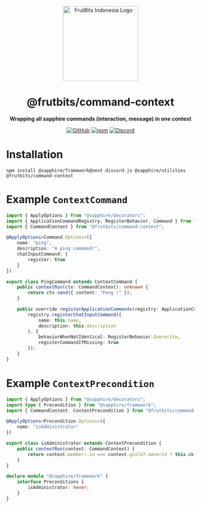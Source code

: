 <div align="center">

<img src="https://api.frutbits.org/assets/images/logo.webp" alt="FrutBits Indonesia Logo" width="200px" height="200px"/>

# @frutbits/command-context

**Wrapping all sapphire commands (interaction, message) in one context**

[![GitHub](https://img.shields.io/npm/l/@frutbits/command-context)](https://github.com/frutbits/sapphire-plugins/blob/main/packages/command-context/LICENSE)
[![npm](https://img.shields.io/npm/v/@frutbits/command-context?color=crimson&logo=npm&style=flat-square)](https://www.npmjs.com/package/@frutbits/command-context)
[![Discord](https://discord.com/api/guilds/332877090003091456/embed.png)](https://frutbits.org/discord)

</div>

# Installation 
```
npm install @sapphire/framework@next discord.js @sapphire/utilities @frutbits/command-context
```

# Example `ContextCommand`
```ts
import { ApplyOptions } from "@sapphire/decorators";
import { ApplicationCommandRegistry, RegisterBehavior, Command } from "@sapphire/framework";
import { CommandContext } from "@frutbits/command-context";

@ApplyOptions<Command.Options>({
    name: "ping",
    description: "A ping command!",
    chatInputCommand: {
        register: true
    }
})

export class PingCommand extends ContextCommand {
    public contextRun(ctx: CommandContext): unknown {
        return ctx.send({ content: "Pong !" });
    }

    public override registerApplicationCommands(registry: ApplicationCommandRegistry): void {
        registry.registerChatInputCommand({
            name: this.name,
            description: this.description
        }, {
            behaviorWhenNotIdentical: RegisterBehavior.Overwrite,
            registerCommandIfMissing: true
        });
    }
}
```

# Example `ContextPrecondition`
```ts
import { ApplyOptions } from "@sapphire/decorators";
import type { Precondition } from "@sapphire/framework";
import { CommandContext, ContextPrecondition } from "@frutbits/command-context";

@ApplyOptions<Precondition.Options>({
    name: "isAdministrator"
})

export class isAdministrator extends ContextPrecondition {
    public contextRun(context: CommandContext) {
        return context.member!.id === context.guild?.ownerId ? this.ok() : this.error({ message: "You are not an administrator." });
    }
}

declare module "@sapphire/framework" {
    interface Preconditions {
        isAdministrator: never;
    }
}
```
